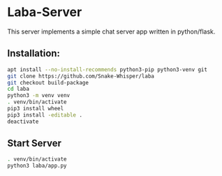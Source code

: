 Laba-Server
===========

This server implements a simple chat server app written in python/flask.

Installation:
-------------
```bash
apt install --no-install-recommends python3-pip python3-venv git
git clone https://github.com/Snake-Whisper/laba
git checkout build-package
cd laba
python3 -m venv venv
. venv/bin/activate
pip3 install wheel
pip3 install -editable .
deactivate
```
Start Server
------------
```bash
. venv/bin/activate
python3 laba/app.py
```
